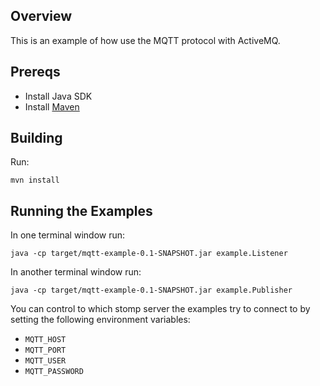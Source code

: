 ## Overview

This is an example of how use the MQTT protocol with ActiveMQ.  

## Prereqs

- Install Java SDK
- Install [Maven](http://maven.apache.org/download.html) 

## Building

Run:

    mvn install

## Running the Examples

In one terminal window run:

    java -cp target/mqtt-example-0.1-SNAPSHOT.jar example.Listener

In another terminal window run:

    java -cp target/mqtt-example-0.1-SNAPSHOT.jar example.Publisher

You can control to which stomp server the examples try to connect to by
setting the following environment variables: 

* `MQTT_HOST`
* `MQTT_PORT`
* `MQTT_USER`
* `MQTT_PASSWORD`

<!-- DOS protection, limit concurrent connections to 1000 and frame size to 100MB -->
<transportConnector name="openwire" uri="tcp://0.0.0.0:61616?maximumConnections=1000&amp;wireFormat.maxFrameSize=104857600"/>
<transportConnector name="amqp" uri="amqp://0.0.0.0:5672?maximumConnections=1000&amp;wireFormat.maxFrameSize=104857600"/>
<transportConnector name="stomp" uri="stomp://0.0.0.0:61613?maximumConnections=1000&amp;wireFormat.maxFrameSize=104857600"/>
<transportConnector name="mqtt" uri="mqtt://0.0.0.0:1883?maximumConnections=1000&amp;wireFormat.maxFrameSize=104857600"/>
<transportConnector name="ws" uri="ws://0.0.0.0:61614?maximumConnections=1000&amp;wireFormat.maxFrameSize=104857600"/>
